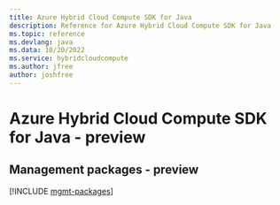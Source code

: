 ```yaml
---
title: Azure Hybrid Cloud Compute SDK for Java
description: Reference for Azure Hybrid Cloud Compute SDK for Java
ms.topic: reference
ms.devlang: java
ms.data: 10/20/2022
ms.service: hybridcloudcompute
ms.author: jfree
author: joshfree
---
```

# Azure Hybrid Cloud Compute SDK for Java - preview

## Management packages - preview
[!INCLUDE [mgmt-packages](hybrid-cloud-compute-mgmt-index.md)]